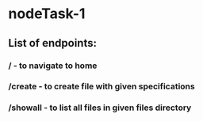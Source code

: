 # nodeTask-1

## List of endpoints: 
### / - to navigate to home
### /create - to create file with given specifications
### /showall - to list all files in given files directory
